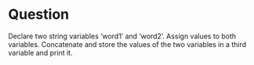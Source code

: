 # Question
Declare two string variables ‘word1’ and ‘word2’. Assign values to both variables.
Concatenate and store the values of the two variables in a third variable and print it.
